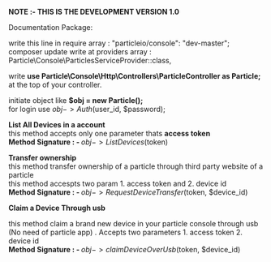 <b>NOTE :- THIS IS THE DEVELOPMENT VERSION 1.0</b><br>

Documentation Package: <br> 

write this line in require array : "particleio/console": "dev-master"; <br> 
composer update
write at providers array : Particle\Console\ParticlesServiceProvider::class, <br> 

write  <b> use Particle\Console\Http\Controllers\ParticleController as Particle; </b> at the top of your controller. <br> 

initiate object  like <b>$obj = new Particle(); </b><br>
for login use $obj->Auth($user_id, $password); <br/>





<b>List All Devices in a account</b><br>
this method accepts only one parameter thats <b>access token</b><br> 
<b>Method Signature : - </b> $obj->ListDevices($token)<br/>


<b>Transfer ownership</b><br/>
this method transfer ownership of a particle through third party website of a particle<br/>
this method accespts two param 1. access token and 2. device id <br/>
<b>Method Signature : - </b> $obj->RequestDeviceTransfer($token, $device_id)<br/>

<b>Claim a Device Through usb</b><br/>

this method claim a brand new device in your particle console through usb (No need of particle app) . Accepts two parameters 1. access token 2. device id<br>
<b>Method Signature : - </b> $obj->claimDeviceOverUsb($token, $device_id)

